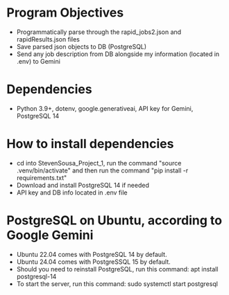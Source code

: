 # Program Objectives
- Programmatically parse through the rapid_jobs2.json and rapidResults.json files
- Save parsed json objects to DB (PostgreSQL)
- Send any job description from DB alongside my information (located in .env) to Gemini

# Dependencies
- Python 3.9+, dotenv, google.generativeai, API key for Gemini, PostgreSQL 14

# How to install dependencies
- cd into StevenSousa_Project_1, run the command "source .venv/bin/activate" and then run the command "pip install -r requirements.txt"
- Download and install PostgreSQL 14 if needed
- API key and DB info located in .env file

# PostgreSQL on Ubuntu, according to Google Gemini
- Ubuntu 22.04 comes with PostgreSQL 14 by default.
- Ubuntu 24.04 comes with PostgreSSQL 15 by default.
- Should you need to reinstall PostgreSQL, run this command: apt install postgresql-14
- To start the server, run this command: sudo systemctl start postgresql